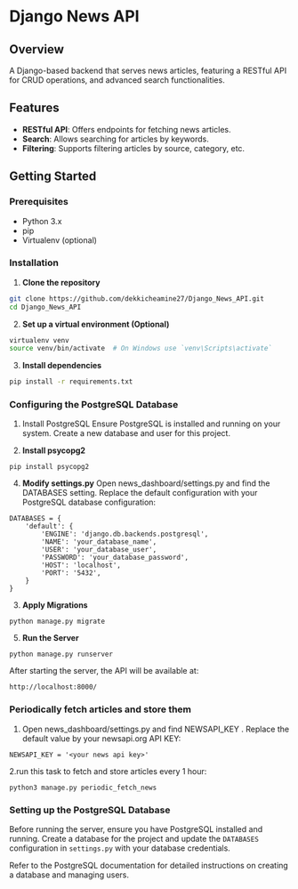# Django News API

## Overview
A Django-based backend that serves news articles, featuring a RESTful API for CRUD operations,  and advanced search functionalities.

## Features
- **RESTful API**: Offers endpoints for fetching news articles.
- **Search**: Allows searching for articles by keywords.
- **Filtering**: Supports filtering articles by source, category, etc.

## Getting Started

### Prerequisites

- Python 3.x
- pip
- Virtualenv (optional)

### Installation

1. **Clone the repository**
```bash
git clone https://github.com/dekkicheamine27/Django_News_API.git
cd Django_News_API
```

2. **Set up a virtual environment (Optional)**
```bash
virtualenv venv
source venv/bin/activate  # On Windows use `venv\Scripts\activate`
```

3. **Install dependencies**
```bash
pip install -r requirements.txt
```

### Configuring the PostgreSQL Database

1. Install PostgreSQL
Ensure PostgreSQL is installed and running on your system. Create a new database and user for this project.

2. **Install psycopg2**
```
pip install psycopg2
```

4. **Modify settings.py**
Open news_dashboard/settings.py and find the DATABASES setting. Replace the default configuration with your PostgreSQL database configuration:
```
DATABASES = {
    'default': {
        'ENGINE': 'django.db.backends.postgresql',
        'NAME': 'your_database_name',
        'USER': 'your_database_user',
        'PASSWORD': 'your_database_password',
        'HOST': 'localhost',
        'PORT': '5432',
    }
}
```
3. **Apply Migrations**
```
python manage.py migrate
```

5. **Run the Server**
```
python manage.py runserver
```

After starting the server, the API will be available at:
```
http://localhost:8000/
```

### Periodically fetch articles and store them
1. Open news_dashboard/settings.py and find NEWSAPI_KEY . Replace the default value by your newsapi.org API KEY:
```
NEWSAPI_KEY = '<your news api key>'
```
   
2.run this task to fetch and store articles every 1 hour:
```
python3 manage.py periodic_fetch_news
```



### Setting up the PostgreSQL Database

Before running the server, ensure you have PostgreSQL installed and running. Create a database for the project and update the `DATABASES` configuration in `settings.py` with your database credentials.

Refer to the PostgreSQL documentation for detailed instructions on creating a database and managing users.




   

